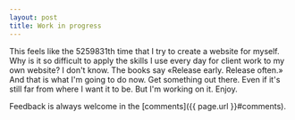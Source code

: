 ```yaml
---
layout: post
title: Work in progress
---
```


This feels like the 5259831th time that I try to create a website for myself. Why is it so difficult to apply the skills I use every day for client work to my own website? I don't know. The books say «Release early. Release often.» And that is what I'm going to do now. Get something out there. Even if it's still far from where I want it to be. But I'm working on it. Enjoy.

Feedback is always welcome in the [comments]({{ page.url }}#comments).